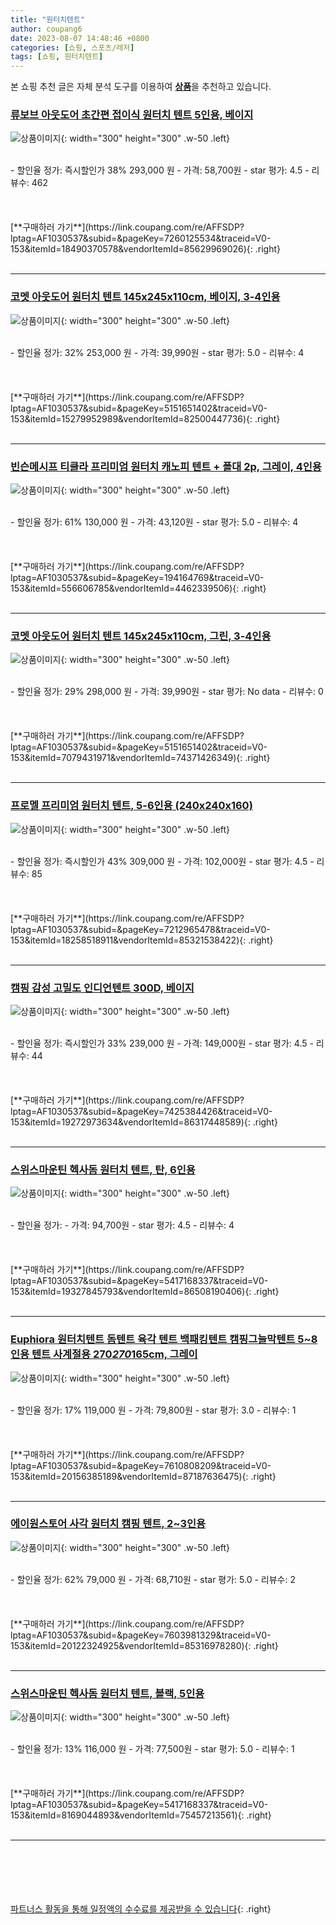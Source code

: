 ```yaml
---
title: "원터치텐트"
author: coupang6
date: 2023-08-07 14:48:46 +0800
categories: [쇼핑, 스포츠/레저]
tags: [쇼핑, 원터치텐트]
---
```


본 쇼핑 추천 글은 자체 분석 도구를 이용하여 [**상품**](https://link.coupang.com/a/bao1ui)을 추천하고 있습니다.

### [류보브 아웃도어 초간편 접이식 원터치 텐트 5인용, 베이지](https://link.coupang.com/re/AFFSDP?lptag=AF1030537&subid=&pageKey=7260125534&traceid=V0-153&itemId=18490370578&vendorItemId=85629969026)

![상품이미지](https://thumbnail9.coupangcdn.com/thumbnails/remote/230x230ex/image/vendor_inventory/037d/de5b35cddace0bcf8c257a945336fb122785746519f1c82653e0837c5b18.jpg){: width="300" height="300" .w-50 .left}


<br>
- 할인율 정가: 즉시할인가 38%  293,000   원
- 가격: 58,700원
- star 평가: 4.5
- 리뷰수: 462
<br>
<br>
<br>
<br>
[**구매하러 가기**](https://link.coupang.com/re/AFFSDP?lptag=AF1030537&subid=&pageKey=7260125534&traceid=V0-153&itemId=18490370578&vendorItemId=85629969026){: .right}
<br>
<br>

---

### [코멧 아웃도어 원터치 텐트 145x245x110cm, 베이지, 3-4인용](https://link.coupang.com/re/AFFSDP?lptag=AF1030537&subid=&pageKey=5151651402&traceid=V0-153&itemId=15279952989&vendorItemId=82500447736)

![상품이미지](https://thumbnail9.coupangcdn.com/thumbnails/remote/230x230ex/image/retail/images/2961017987742450-ba63ec6f-0c0f-42f9-aeb8-59ec50d4e9be.png){: width="300" height="300" .w-50 .left}


<br>
- 할인율 정가: 32%  253,000   원
- 가격: 39,990원
- star 평가: 5.0
- 리뷰수: 4
<br>
<br>
<br>
<br>
[**구매하러 가기**](https://link.coupang.com/re/AFFSDP?lptag=AF1030537&subid=&pageKey=5151651402&traceid=V0-153&itemId=15279952989&vendorItemId=82500447736){: .right}
<br>
<br>

---

### [빈슨메시프 티클라 프리미엄 원터치 캐노피 텐트 + 폴대 2p, 그레이, 4인용](https://link.coupang.com/re/AFFSDP?lptag=AF1030537&subid=&pageKey=194164769&traceid=V0-153&itemId=556606785&vendorItemId=4462339506)

![상품이미지](https://thumbnail9.coupangcdn.com/thumbnails/remote/230x230ex/image/retail/images/1573320078779843-01440461-e1aa-4271-b96b-a6a82398232b.jpg){: width="300" height="300" .w-50 .left}


<br>
- 할인율 정가: 61%  130,000   원
- 가격: 43,120원
- star 평가: 5.0
- 리뷰수: 4
<br>
<br>
<br>
<br>
[**구매하러 가기**](https://link.coupang.com/re/AFFSDP?lptag=AF1030537&subid=&pageKey=194164769&traceid=V0-153&itemId=556606785&vendorItemId=4462339506){: .right}
<br>
<br>

---

### [코멧 아웃도어 원터치 텐트 145x245x110cm, 그린, 3-4인용](https://link.coupang.com/re/AFFSDP?lptag=AF1030537&subid=&pageKey=5151651402&traceid=V0-153&itemId=7079431971&vendorItemId=74371426349)

![상품이미지](https://thumbnail6.coupangcdn.com/thumbnails/remote/230x230ex/image/retail/images/401151924872715-2cf954f2-0cd8-46f0-81f3-300ed7d2f8b4.jpg){: width="300" height="300" .w-50 .left}


<br>
- 할인율 정가: 29%  298,000   원
- 가격: 39,990원
- star 평가: No data
- 리뷰수: 0
<br>
<br>
<br>
<br>
[**구매하러 가기**](https://link.coupang.com/re/AFFSDP?lptag=AF1030537&subid=&pageKey=5151651402&traceid=V0-153&itemId=7079431971&vendorItemId=74371426349){: .right}
<br>
<br>

---

### [프로멜 프리미엄 원터치 텐트, 5-6인용 (240x240x160)](https://link.coupang.com/re/AFFSDP?lptag=AF1030537&subid=&pageKey=7212965478&traceid=V0-153&itemId=18258518911&vendorItemId=85321538422)

![상품이미지](https://thumbnail7.coupangcdn.com/thumbnails/remote/230x230ex/image/vendor_inventory/d6de/9eeb26f917e07947f4a637cb88f819c36e7769f7bdc1ddd375e6ecafa9a7.jpg){: width="300" height="300" .w-50 .left}


<br>
- 할인율 정가: 즉시할인가 43%  309,000   원
- 가격: 102,000원
- star 평가: 4.5
- 리뷰수: 85
<br>
<br>
<br>
<br>
[**구매하러 가기**](https://link.coupang.com/re/AFFSDP?lptag=AF1030537&subid=&pageKey=7212965478&traceid=V0-153&itemId=18258518911&vendorItemId=85321538422){: .right}
<br>
<br>

---

### [캠핑 감성 고밀도 인디언텐트 300D, 베이지](https://link.coupang.com/re/AFFSDP?lptag=AF1030537&subid=&pageKey=7425384426&traceid=V0-153&itemId=19272973634&vendorItemId=86317448589)

![상품이미지](https://thumbnail8.coupangcdn.com/thumbnails/remote/230x230ex/image/vendor_inventory/7d99/fd0a2ef78f426ba85cf72acfd5a741dd6b475f7b1fa3e4f908f56ef611c4.jpg){: width="300" height="300" .w-50 .left}


<br>
- 할인율 정가: 즉시할인가 33%  239,000   원
- 가격: 149,000원
- star 평가: 4.5
- 리뷰수: 44
<br>
<br>
<br>
<br>
[**구매하러 가기**](https://link.coupang.com/re/AFFSDP?lptag=AF1030537&subid=&pageKey=7425384426&traceid=V0-153&itemId=19272973634&vendorItemId=86317448589){: .right}
<br>
<br>

---

### [스위스마운틴 헥사돔 원터치 텐트, 탄, 6인용](https://link.coupang.com/re/AFFSDP?lptag=AF1030537&subid=&pageKey=5417168337&traceid=V0-153&itemId=19327845793&vendorItemId=86508190406)

![상품이미지](https://thumbnail6.coupangcdn.com/thumbnails/remote/230x230ex/image/rs_quotation_api/xybfo5tx/25830ba7db6240f0a98ed55c1338d355.jpg){: width="300" height="300" .w-50 .left}


<br>
- 할인율 정가: 
- 가격: 94,700원
- star 평가: 4.5
- 리뷰수: 4
<br>
<br>
<br>
<br>
[**구매하러 가기**](https://link.coupang.com/re/AFFSDP?lptag=AF1030537&subid=&pageKey=5417168337&traceid=V0-153&itemId=19327845793&vendorItemId=86508190406){: .right}
<br>
<br>

---

### [Euphiora 원터치텐트 돔텐트 육각 텐트 백패킹텐트 캠핑그늘막텐트 5~8인용 텐트 사계절용 270*270*165cm, 그레이](https://link.coupang.com/re/AFFSDP?lptag=AF1030537&subid=&pageKey=7610808209&traceid=V0-153&itemId=20156385189&vendorItemId=87187636475)

![상품이미지](https://thumbnail7.coupangcdn.com/thumbnails/remote/230x230ex/image/vendor_inventory/dcdb/b83572c4716c378069288a3bc29b5756e2ff1654d9fee00c693863ab9bb7.jpeg){: width="300" height="300" .w-50 .left}


<br>
- 할인율 정가: 17%  119,000   원
- 가격: 79,800원
- star 평가: 3.0
- 리뷰수: 1
<br>
<br>
<br>
<br>
[**구매하러 가기**](https://link.coupang.com/re/AFFSDP?lptag=AF1030537&subid=&pageKey=7610808209&traceid=V0-153&itemId=20156385189&vendorItemId=87187636475){: .right}
<br>
<br>

---

### [에이원스토어 사각 원터치 캠핑 텐트, 2~3인용](https://link.coupang.com/re/AFFSDP?lptag=AF1030537&subid=&pageKey=7603981329&traceid=V0-153&itemId=20122324925&vendorItemId=85316978280)

![상품이미지](https://thumbnail6.coupangcdn.com/thumbnails/remote/230x230ex/image/vendor_inventory/ab8f/92838ab537417bfb56b162774ea4b8dee292c99adea69df5afff43d18ca8.jpg){: width="300" height="300" .w-50 .left}


<br>
- 할인율 정가: 62%  79,000   원
- 가격: 68,710원
- star 평가: 5.0
- 리뷰수: 2
<br>
<br>
<br>
<br>
[**구매하러 가기**](https://link.coupang.com/re/AFFSDP?lptag=AF1030537&subid=&pageKey=7603981329&traceid=V0-153&itemId=20122324925&vendorItemId=85316978280){: .right}
<br>
<br>

---

### [스위스마운틴 헥사돔 원터치 텐트, 블랙, 5인용](https://link.coupang.com/re/AFFSDP?lptag=AF1030537&subid=&pageKey=5417168337&traceid=V0-153&itemId=8169044893&vendorItemId=75457213561)

![상품이미지](https://thumbnail10.coupangcdn.com/thumbnails/remote/230x230ex/image/retail/images/6082074383990517-d495f452-a4aa-4c2f-a1ce-592becc271d2.jpg){: width="300" height="300" .w-50 .left}


<br>
- 할인율 정가: 13%  116,000   원
- 가격: 77,500원
- star 평가: 5.0
- 리뷰수: 1
<br>
<br>
<br>
<br>
[**구매하러 가기**](https://link.coupang.com/re/AFFSDP?lptag=AF1030537&subid=&pageKey=5417168337&traceid=V0-153&itemId=8169044893&vendorItemId=75457213561){: .right}
<br>
<br>

---
<br><br><br><br><br> [파트너스 활동을 통해 일정액의 수수료를 제공받을 수 있습니다](https://link.coupang.com/a/bao1ui){: .right}